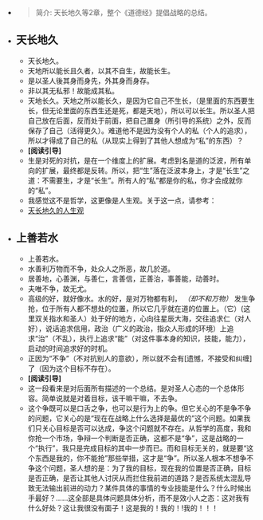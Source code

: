 - > 简介: 天长地久等2章，整个《道德经》提倡战略的总结。
- ## 天长地久
    -   天长地久。
    -   天地所以能长且久者，以其不自生，故能长生。
    -   是以圣人後其身而身先，外其身而身存。
    -   非以其无私邪！故能成其私。
    - 天地长久。天地之所以能长久，是因为它自己不生长，（是里面的东西要生长，但无论里面的东西生还是死，都是天地），所以可以长生。所以圣人把自己放在后面，反而处于前面，把自己置身（所引导的系统）之外，反而保存了自己（活得更久）。难道他不是因为没有个人的私（个人的追求），所以才得成了自己的私（从现实上得到了其他人想成为“私”的东西）？
    - **[阅读引导]**
    - 生是对死的对抗，是在一个维度上的扩展。考虑到名是道的泛波，所有单向的扩展，最终都是反转。所以，把“生”落在泛波本身上，才是“长生”之道：不需要生，才是“长生”。所有人的“私”都是你的私，你才会成就你的“私”。
    - 我感觉这不是哲学，这更像是人生观。关于这一点，请参考：
    - [天长地久的人生观](./ext/天长地久的人生观.md)
- ## 上善若水
    -   上善若水。
    -   水善利万物而不争，处众人之所恶，故几於道。
    -   居善地，心善渊，与善仁，言善信，正善治，事善能，动善时。
    -   夫唯不争，故无尤。
    - 高级的好，就好像水。水的好，是对万物都有利， *（却不和万物）* 发生争抢，位于所有人都不想处的位置，所以它几乎就在道的位置上。（它）(这里双关指水和圣人）处于好的地方，心向往星辰大海，交往追求仁（对人好），说话追求信用，政治（广义的政治，指众人形成的环境）上追求“治”（不乱），执行上追求“能”（对这件事本身的知识，技能，能力），启动的时间追求好的时机。
    - 正因为“不争”（不对抗别人的意欲），所以就不会有[遗憾，不接受和纠缠]了（因为这个目标不存在）。 
    - **[阅读引导]**
    - 这一段看来是对后面所有描述的一个总结。是对圣人心态的一个总体形容。简单说就是对着目标，该干嘛干嘛，不去争。
    - 这个争既可以是口舌之争，也可以是行为上的争。但它关心的不是争不争的问题，它关心的是“现在在战略上什么选择是最优的”这个问题。如果我们只关心目标是否可以达成，争这个问题就不存在。从哲学的高度，我和你抢一个市场，争辩一个判断是否正确，这都不是“争”，这是战略的一个“执行”，我只是完成目标的其中一步而已。而和目标无关的，就是要“这个东西是我的，你不能抢”那些举措，这才是“争”。所以圣人根本不想争不争这个问题，圣人想的是：为了我的目标，现在我的位置是否正确，目标是否正确，是否让其他人讨厌从而拦住我前进的道路？是否系统太混乱导致无法输出前进的动力？某件具体的事情的专业技能是什么？什么时候出手最好？……这全部是具体问题具体分析，而不是效小人之态：这对我有什么好处？这让我很没有面子！这是我的！我的！!我的！！！
